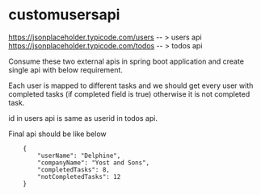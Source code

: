# customusersapi

https://jsonplaceholder.typicode.com/users -- > users api
https://jsonplaceholder.typicode.com/todos -- > todos api

Consume these two external apis in spring boot application and create single api with below requirement.

Each user is mapped to different tasks and we should get every user with completed tasks (if completed field is true) otherwise it is not completed task.

id in users api is same as userid in todos api.

Final api should be like below

        {
            "userName": "Delphine",
            "companyName": "Yost and Sons",
            "completedTasks": 8,
            "notCompletedTasks": 12
        }
